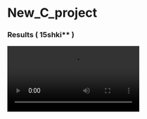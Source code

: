 # New_C_project

### Results ( 15shki** )
![Alt text](https://github.com/kremlev404/New_C_project/blob/master/1.mp4 "Optional title")
